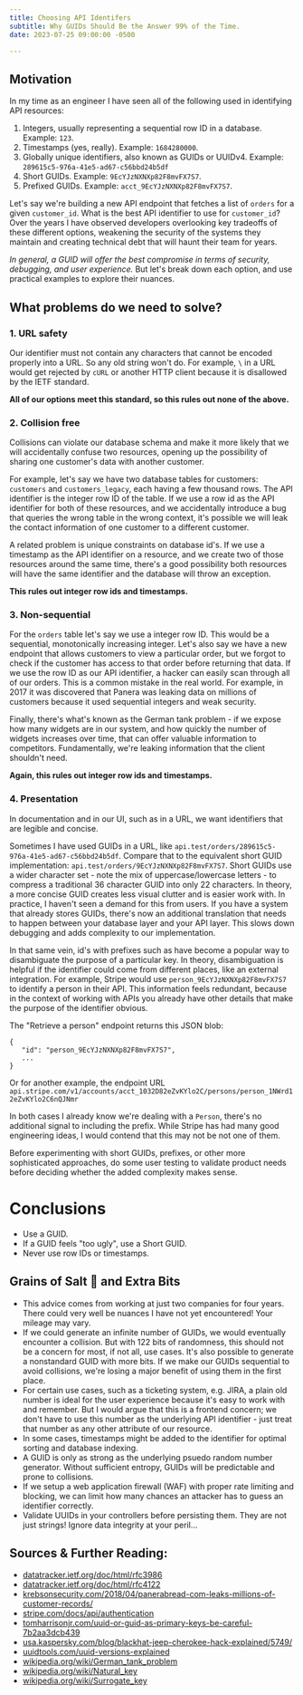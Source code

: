 ```yaml
--- 
title: Choosing API Identifers 
subtitle: Why GUIDs Should Be the Answer 99% of the Time.  
date: 2023-07-25 09:00:00 -0500

---
```


## Motivation

In my time as an engineer I have seen all of the following used in
identifying API resources: 
1. Integers, usually representing a
sequential row ID in a database. Example: `123`.  
2. Timestamps
(yes, really). Example: `1684280000`.  
3. Globally unique
identifiers, also known as GUIDs or UUIDv4. Example:
`289615c5-976a-41e5-ad67-c56bbd24b5df` 
4. Short GUIDs. Example:
`9EcYJzNXNXp82F8mvFX7S7`.  
5. Prefixed GUIDs. Example:
`acct_9EcYJzNXNXp82F8mvFX7S7`.


Let's say we're building a new API endpoint that fetches a list of
`orders` for a given `customer_id`. What is the best API
identifier to use for `customer_id`? Over the years I have
observed developers overlooking key tradeoffs of these different
options, weakening the security of the systems they maintain and
creating technical debt that will haunt their team for years. 

*In general, a GUID will offer the best compromise in terms of
security, debugging, and user experience.* But let's break down
each option, and use practical examples to explore their nuances.

## What problems do we need to solve?

### 1. URL safety

Our identifier must not contain any characters that cannot be
encoded properly into a URL. So any old string won't do. For
example, `\` in a URL would get rejected by `cURL` or another HTTP
client because it is disallowed by the IETF standard. 

**All of our options meet this standard, so this rules out none of
the above.**

### 2. Collision free

Collisions can violate our database schema and make it more likely
that we will accidentally confuse two resources, opening up the
possibility of sharing one customer's data with another customer. 

For example, let's say we have two database tables for customers:
`customers` and `customers_legacy`, each having a few thousand
rows. The API identifier is the integer row ID of the table. If we
use a row id as the API identifier for both of these resources,
and we accidentally introduce a bug that queries the wrong table
in the wrong context, it's possible we will leak the contact
information of one customer to a different customer. 

A related problem is unique constraints on database id's. If we
use a timestamp as the API identifier on a resource, and we create
two of those resources around the same time, there's a good
possibility both resources will have the same identifier and the
database will throw an exception.


**This rules out integer row ids and timestamps.**

### 3. Non-sequential

For the `orders` table let's say we use a integer row ID. This
would be a sequential, monotonically increasing integer. Let's
also say we have a new endpoint that allows customers to view a
particular order, but we forgot to check if the customer has
access to that order before returning that data.  If we use the
row ID as our API identifier, a hacker can easily scan through all
of our orders. This is a common mistake in the real world. For
example, in 2017 it was discovered that Panera was leaking data on
millions of customers because it used sequential integers and weak
security.

Finally, there's what's known as the German tank problem - if we
expose how many widgets are in our system, and how quickly the
number of widgets increases over time, that can offer valuable
information to competitors.  Fundamentally, we're leaking
information that the client shouldn't need. 

**Again, this rules out integer row ids and timestamps.**

### 4. Presentation

In documentation and in our UI, such as in a URL, we want
identifiers that are legible and concise.

Sometimes I have used GUIDs in a URL, like
`api.test/orders/289615c5-976a-41e5-ad67-c56bbd24b5df`. Compare
that to the equivalent short GUID implementation:
`api.test/orders/9EcYJzNXNXp82F8mvFX7S7`. Short GUIDs use a wider
character set - note the mix of uppercase/lowercase letters - to
compress a traditional 36 character GUID into only 22 characters.
In theory, a more concise GUID creates less visual clutter and is
easier work with. In practice, I haven't seen a demand for this
from users. If you have a system that already stores GUIDs,
there's now an additional translation that needs to happen between
your database layer and your API layer. This slows down debugging
and adds complexity to our implementation.

In that same vein, id's with prefixes such as have become a
popular way to disambiguate the purpose of a particular key. In
theory, disambiguation is helpful if the identifier could come
from different places, like an external integration.  For example,
Stripe would use `person_9EcYJzNXNXp82F8mvFX7S7` to identify a
person in their API. This information feels redundant, because in
the context of working with APIs you already have other details
that make the purpose of the identifier obvious. 

The "Retrieve a person" endpoint returns this JSON blob:

``` 
{ 
   "id": "person_9EcYJzNXNXp82F8mvFX7S7", 
   ...  
} 
```

Or for another example, the endpoint URL
`api.stripe.com/v1/accounts/acct_1032D82eZvKYlo2C/persons/person_1NWrd12eZvKYlo2C6nQJNmr`

In both cases I already know we're dealing with a `Person`,
there's no additional signal to including the prefix. While Stripe
has had many good engineering ideas, I would contend that this may
not be not one of them.

Before experimenting with short GUIDs, prefixes, or other more
sophisticated approaches, do some user testing to validate product
needs before deciding whether the added complexity makes sense.

# Conclusions

- Use a GUID.
- If a GUID feels "too ugly", use a Short GUID.
- Never use row IDs or timestamps.

## Grains of Salt 🧂 and Extra Bits
- This advice comes from working at just two companies for four
  years. There could very well be nuances I have not yet 
  encountered! Your mileage may vary.
- If we could generate an infinite number of GUIDs, we would
  eventually encounter a collision. But with 122 bits of
randomness, this should not be a concern for most, if not all, use
cases. It's also possible to generate a nonstandard GUID with more
bits. If we make our GUIDs sequential to avoid collisions, we're
losing a major benefit of using them in the first place. 
- For certain use cases, such as a ticketing system, e.g. JIRA, a
  plain old number is ideal for the user experience because it's
easy to work with and remember. But I would argue that this is a
frontend concern; we don't have to use this number as the
underlying API identifier - just treat that number as any other
attribute of our resource.
- In some cases, timestamps might be added to the identifier for
  optimal sorting and database indexing. 
- A GUID is only as strong as the underlying psuedo random number
  generator. Without sufficient entropy, GUIDs will be predictable
and prone to collisions.
- If we setup a web application firewall (WAF) with proper rate
  limiting and blocking, we can limit how many chances an attacker
has to guess an identifier correctly.
- Validate UUIDs in your controllers before persisting them. They
  are not just strings! Ignore data integrity at your peril...

## Sources & Further Reading:
- [datatracker.ietf.org/doc/html/rfc3986](datatracker.ietf.org/doc/html/rfc3986)
- [datatracker.ietf.org/doc/html/rfc4122](datatracker.ietf.org/doc/html/rfc4122)
- [krebsonsecurity.com/2018/04/panerabread-com-leaks-millions-of-customer-records/](krebsonsecurity.com/2018/04/panerabread-com-leaks-millions-of-customer-records/)
- [stripe.com/docs/api/authentication](stripe.com/docs/api/authentication)
- [tomharrisonjr.com/uuid-or-guid-as-primary-keys-be-careful-7b2aa3dcb439](tomharrisonjr.com/uuid-or-guid-as-primary-keys-be-careful-7b2aa3dcb439)
- [usa.kaspersky.com/blog/blackhat-jeep-cherokee-hack-explained/5749/](usa.kaspersky.com/blog/blackhat-jeep-cherokee-hack-explained/5749/)
- [uuidtools.com/uuid-versions-explained](uuidtools.com/uuid-versions-explained)
- [wikipedia.org/wiki/German_tank_problem](wikipedia.org/wiki/German_tank_problem)
- [wikipedia.org/wiki/Natural_key](wikipedia.org/wiki/Natural_key)
- [wikipedia.org/wiki/Surrogate_key](wikipedia.org/wiki/Surrogate_key)
